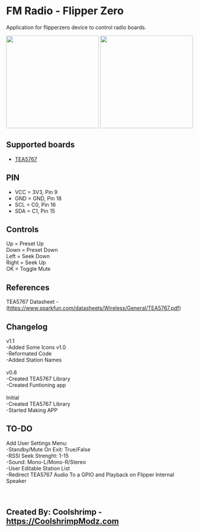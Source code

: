 # FM Radio - Flipper Zero
Application for flipperzero device to control radio boards.

<img src="https://github.com/coolshrimp/flipperzero-firmware-wPlugins/blob/420/applications/external/fm_radio/img/Screenshot1.png" width="250">
<img src="https://github.com/coolshrimp/flipperzero-firmware-wPlugins/blob/420/applications/external/fm_radio/img/Screenshot2.png" width="250">

## Supported boards
* [TEA5767](https://www.sparkfun.com/datasheets/Wireless/General/TEA5767.pdf)

## PIN
 - VCC = 3V3, Pin 9
 - GND = GND, Pin 18
 - SCL = C0, Pin 16
 - SDA = C1, Pin 15

## Controls
Up = Preset Up<br>
Down = Preset Down<br>
Left = Seek Down<br>
Right = Seek Up<br>
OK = Toggle Mute

## References
TEA5767 Datasheet - (https://www.sparkfun.com/datasheets/Wireless/General/TEA5767.pdf)


## Changelog
v1.1<br>
-Added Some Icons
v1.0<br>
-Reformated Code<br>
-Added Station Names<br>
<br>
v0.8<br>
-Created TEA5767 Library<br>
-Created Funtioning app<br>
<br>
Initial<br>
-Created TEA5767 Library<br>
-Started Making APP<br>

## TO-DO
Add User Settings Menu: <br>
-Standby/Mute On Exit: True/False<br>
-RSSI Seek Strenght: 1-15<br>
-Sound: Mono-L/Mono-R/Stereo<br>
-User Editable Station List<br>
-Redirect TEA5767 Audio To a GPIO and Playback on Flipper Internal Speaker<br>
<br><br>
## Created By: Coolshrimp - https://CoolshrimpModz.com
